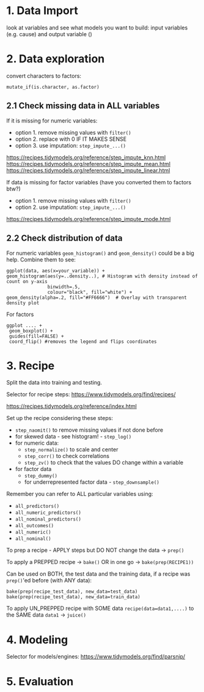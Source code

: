 
# 1. Data Import

look at variables and see what models you want to build:
input variables (e.g. cause) and output variable ()

# 2. Data exploration

convert characters to factors:
```
mutate_if(is.character, as.factor)
```

## 2.1 Check missing data in ALL variables

If it is missing for numeric variables:

- option 1. remove missing values with `filter()`
- option 2. replace with 0 IF IT MAKES SENSE
- option 3. use imputation: `step_impute_...()`

https://recipes.tidymodels.org/reference/step_impute_knn.html
https://recipes.tidymodels.org/reference/step_impute_mean.html
https://recipes.tidymodels.org/reference/step_impute_linear.html

If data is missing for factor variables (have you converted them to factors btw?)

- option 1. remove missing values with `filter()`
- option 2. use imputation: `step_impute_...()`

https://recipes.tidymodels.org/reference/step_impute_mode.html

## 2.2 Check distribution of data

For numeric variables `geom_histogram()` and `geom_density()` could be a big help.
Combine them to see:
```
ggplot(data, aes(x=your_variable)) +
geom_histogram(aes(y=..density..), # Histogram with density instead of count on y-axis
               binwidth=.5,
               colour="black", fill="white") +
geom_density(alpha=.2, fill="#FF6666")  # Overlay with transparent density plot
``` 

For factors
```
ggplot .... + 
 geom_boxplot() + 
 guides(fill=FALSE) + 
 coord_flip() #removes the legend and flips coordinates
```

# 3. Recipe

Split the data into training and testing.

Selector for recipe steps: https://www.tidymodels.org/find/recipes/

https://recipes.tidymodels.org/reference/index.html

Set up the recipe considering these steps:
 
- `step_naomit()` to remove missing values if not done before
- for skewed data - see histogram! - `step_log()`
- for numeric data:
   - `step_normalize()` to scale and center
   - `step_corr()` to check correlations
   - `step_zv()` to check that the values DO change within a variable
- for factor data
  - `step_dummy()`
  - for underrepresented factor data - `step_downsample()`

Remember you can refer to ALL particular variables using:

- `all_predictors()`
- `all_numeric_predictors()`
- `all_nominal_predictors()`
- `all_outcomes()`
- `all_numeric()`
- `all_nominal()`

To prep a recipe - APPLY steps but DO NOT change the data -> `prep()`

To apply a PREPPED recipe -> `bake()` OR in one go -> `bake(prep(RECIPE1))`

Can be used on BOTH, the test data and the training data, if a recipe was `prep()`'ed before (with ANY data):
```
bake(prep(recipe_test_data), new_data=test_data)
bake(prep(recipe_test_data), new_data=train_data)
```

To apply UN_PREPPED recipe with SOME data `recipe(data=data1,....)` to the SAME data `data1` -> `juice()`

# 4. Modeling

Selector for models/engines: https://www.tidymodels.org/find/parsnip/

# 5. Evaluation

